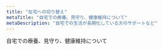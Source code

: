 ```yaml
---
title: "在宅への切り替え"
metaTitle: "自宅での療養、見守り、健康維持について"
metaDescription: "自宅での生活が長期化している方のサポートなど"
---
```


自宅での療養、見守り、健康維持について